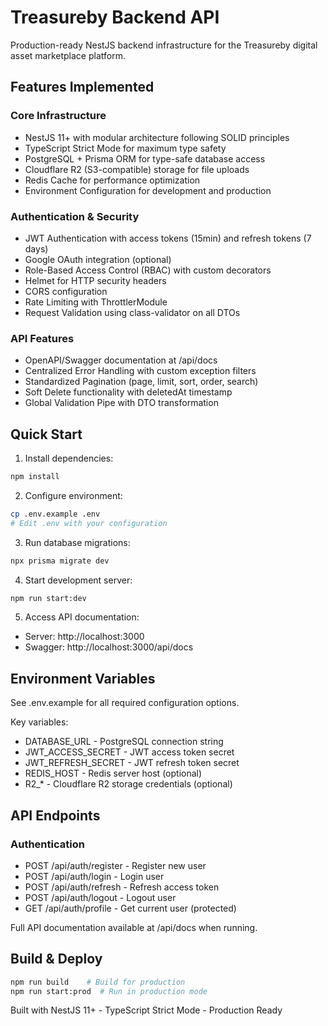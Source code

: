 # Treasureby Backend API

Production-ready NestJS backend infrastructure for the Treasureby digital asset marketplace platform.

## Features Implemented

### Core Infrastructure
- NestJS 11+ with modular architecture following SOLID principles
- TypeScript Strict Mode for maximum type safety
- PostgreSQL + Prisma ORM for type-safe database access
- Cloudflare R2 (S3-compatible) storage for file uploads
- Redis Cache for performance optimization
- Environment Configuration for development and production

### Authentication & Security
- JWT Authentication with access tokens (15min) and refresh tokens (7 days)
- Google OAuth integration (optional)
- Role-Based Access Control (RBAC) with custom decorators
- Helmet for HTTP security headers
- CORS configuration
- Rate Limiting with ThrottlerModule
- Request Validation using class-validator on all DTOs

### API Features
- OpenAPI/Swagger documentation at /api/docs
- Centralized Error Handling with custom exception filters
- Standardized Pagination (page, limit, sort, order, search)
- Soft Delete functionality with deletedAt timestamp
- Global Validation Pipe with DTO transformation

## Quick Start

1. Install dependencies:
```bash
npm install
```

2. Configure environment:
```bash
cp .env.example .env
# Edit .env with your configuration
```

3. Run database migrations:
```bash
npx prisma migrate dev
```

4. Start development server:
```bash
npm run start:dev
```

5. Access API documentation:
- Server: http://localhost:3000
- Swagger: http://localhost:3000/api/docs

## Environment Variables

See .env.example for all required configuration options.

Key variables:
- DATABASE_URL - PostgreSQL connection string
- JWT_ACCESS_SECRET - JWT access token secret
- JWT_REFRESH_SECRET - JWT refresh token secret
- REDIS_HOST - Redis server host (optional)
- R2_* - Cloudflare R2 storage credentials (optional)

## API Endpoints

### Authentication
- POST /api/auth/register - Register new user
- POST /api/auth/login - Login user
- POST /api/auth/refresh - Refresh access token
- POST /api/auth/logout - Logout user
- GET /api/auth/profile - Get current user (protected)

Full API documentation available at /api/docs when running.

## Build & Deploy

```bash
npm run build    # Build for production
npm run start:prod  # Run in production mode
```

Built with NestJS 11+ - TypeScript Strict Mode - Production Ready
